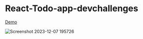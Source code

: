 # React-Todo-app-devchallenges

[Demo](https://react-todo-app-devchallenges.vercel.app/)


![Screenshot 2023-12-07 195726](https://github.com/suba-shini7/React-Todo-app-devchallenges/assets/125429575/e3aebe3e-d1ea-4256-a399-c4f115675293)
